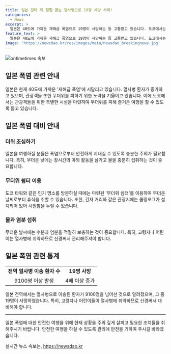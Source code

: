 ```yaml
---
title: 일본 장마 뒤 펄펄 끓는 열사병으로 19명 사망 사태!
categories:
  - News
excerpt: >
  일본은 40도에 가까운 재해급 폭염으로 19명이 사망하는 등 고통받고 있습니다. 도쿄에서는 찜통 더위가 이어지며 열사병 환자 급증. 한국인 관광객 역시 더위에 힘들어하고 있습니다. 일본 응급의학회는 고령자와 어린이의 열사병 취약성을 강조하며 수분 보충과 에어컨 사용을 당부하고 있습니다.
feature_text: >
  일본은 40도에 가까운 재해급 폭염으로 19명이 사망하는 등 고통받고 있습니다. 도쿄에서는 찜통 더위가 이어지며 열사병 환자 급증. 한국인 관광객 역시 더위에 힘들어하고 있습니다. 일본 응급의학회는 고령자와 어린이의 열사병 취약성을 강조하며 수분 보충과 에어컨 사용을 당부하고 있습니다.
image: 'https://newsdao.kr/res/images/meta/newsdao_breakingnews.jpg'
---
```


<p><img src="https://newsdao.kr/res/images/meta/newsdao_breakingnews.jpg" alt="ontimetimes 속보" /></p>

<h2>일본 폭염 관련 안내</h2>

<p data-ke-size="size16">일본은 현재 40도에 가까운 '재해급 폭염'에 시달리고 있습니다. 열사병 환자가 증가하고 있으며, 관광객들 또한 무더위를 피하기 위한 노력을 기울이고 있습니다. 이에 도쿄에서는 관광객들을 위한 특별한 시설을 마련하여 무더위를 피해 즐거운 여행을 할 수 있도록 돕고 있습니다.</p>

<h2 data-ke-size="size26">일본 폭염 대비 안내</h2>

<h3>더위 조심하기</h3>

<p data-ke-size="size16">일본을 여행하실 분들은 폭염으로부터 안전하게 지내실 수 있도록 충분한 주의가 필요합니다. 특히, 무더운 낮에는 장시간의 야외 활동을 삼가고 물을 충분히 섭취하는 것이 중요합니다.</p>

<h3>무더위 쉼터 이용</h3>

<p data-ke-size="size16">도쿄 타워와 같은 인기 명소를 방문하실 때에는 마련된 '무더위 쉼터'를 이용하여 무더운 날씨로부터 휴식을 취할 수 있습니다. 또한, 긴자 거리와 같은 관광지에는 쿨링포그가 설치되어 있어 시원함을 누릴 수 있습니다.</p>

<h3>물과 염분 섭취</h3>

<p data-ke-size="size16">무더운 날씨에는 수분과 염분을 적절히 보충하는 것이 중요합니다. 특히, 고령자나 어린이는 열사병에 취약하므로 신경써서 관리해주셔야 합니다.</p>

<h2 data-ke-size="size26">일본 폭염 관련 통계</h2>

<table>
  <tr>
    <td style="text-align: center; height: 17px;"><b>전역 열사병 이송 환자 수</b></td>
    <td style="text-align: center; height: 17px;"><b>19명 사망</b></td>
  </tr>
  <tr>
    <td style="text-align: center; height: 17px;">9100명 이상 발생</td>
    <td style="text-align: center; height: 17px;">4배 이상 증가</td>
  </tr>
</table>

<p data-ke-size="size16">일본 전역에서는 열사병으로 이송된 환자가 9100명을 넘어선 것으로 알려졌으며, 그 중 19명이 사망하였습니다. 특히, 고령자나 어린이들이 열사병에 취약하므로 신경써서 대비해야 합니다.</p>

<hr>

<p data-ke-size="size16">일본 폭염에 대한 안전한 여행을 위해 현재 상황을 주의 깊게 살피고 필요한 조치들을 취해주시기 바랍니다. 안전한 여행을 하실 수 있도록 관리에 만전을 기하여 주시길 바라겠습니다.</p>
실시간 뉴스 속보는, <a href="https://newsdao.kr" rel="dofollow">https://newsdao.kr</a>


